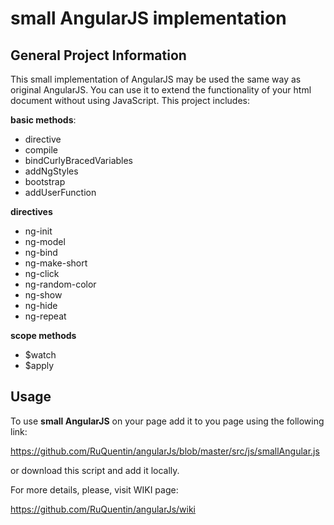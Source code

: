 small AngularJS implementation
=====================

General Project Information
-----------------------------------
This small implementation of AngularJS may be used the same way as original AngularJS.
You can use it to extend the functionality of your html document without using JavaScript.
This project includes:


**basic methods**:
* directive
* compile
* bindCurlyBracedVariables
* addNgStyles
* bootstrap
* addUserFunction


**directives**
* ng-init
* ng-model
* ng-bind
* ng-make-short
* ng-click
* ng-random-color
* ng-show
* ng-hide
* ng-repeat


**scope methods**
* $watch
* $apply


Usage
-----------------------------------
To use **small AngularJS** on your page add it to you page using the following link:

https://github.com/RuQuentin/angularJs/blob/master/src/js/smallAngular.js

or download this script and add it locally.


For more details, please, visit WIKI page:

https://github.com/RuQuentin/angularJs/wiki